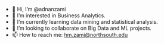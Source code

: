 - 👋 Hi, I’m @adnanzami
- 👀 I’m interested in Business Analytics.
- 🌱 I’m currently learning data mining and statistical analysis.
- 💞️ I’m looking to collaborate on Big Data and ML projects.
- 📫 How to reach me: hm.zami@northsouth.edu

<!---
adnanzami/adnanzami is a ✨ special ✨ repository because its `README.md` (this file) appears on your GitHub profile.
You can click the Preview link to take a look at your changes.
--->
